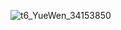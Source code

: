 ![t6_YueWen_34153850](https://user-images.githubusercontent.com/17806205/213098955-30dd4686-5024-4c0c-8457-6463f5e21f01.jpg)